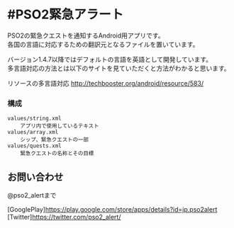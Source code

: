 #PSO2緊急アラート
=========
PSO2の緊急クエストを通知するAndroid用アプリです。  
各国の言語に対応するための翻訳元となるファイルを置いています。  


バージョン1.4.7以降ではデフォルトの言語を英語として開発しています。  
多言語対応の方法とは以下のサイトを見ていただくと方法がわかると思います。  

リソースの多言語対応
http://techbooster.org/android/resource/583/


### 構成 ###
    values/string.xml  
        アプリ内で使用しているテキスト  
    values/array.xml  
        シップ、緊急クエストの一部  
    values/quests.xml  
        緊急クエストの名称とその目標  
 


お問い合わせ
------------
@pso2_alertまで

[GooglePlay]https://play.google.com/store/apps/details?id=jp.pso2alert
[Twitter]https://twitter.com/pso2_alert/
